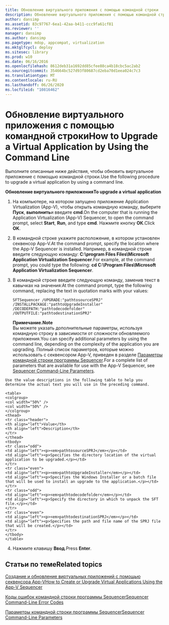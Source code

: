 ```yaml
---
title: Обновление виртуального приложения с помощью командной строки
description: Обновление виртуального приложения с помощью командной строки
author: dansimp
ms.assetid: 83c97767-6ea1-42aa-b411-ccc9fa61cf81
ms.reviewer: ''
manager: dansimp
ms.author: dansimp
ms.pagetype: mdop, appcompat, virtualization
ms.mktglfcycl: deploy
ms.sitesec: library
ms.prod: w10
ms.date: 06/16/2016
ms.openlocfilehash: 8612deb31a1692dd85cfee88ca4b18cbc5ac2ab2
ms.sourcegitcommit: 354664bc527d93f80687cd2eba70d1eea024c7c3
ms.translationtype: MT
ms.contentlocale: ru-RU
ms.lasthandoff: 06/26/2020
ms.locfileid: "10816462"
---
```

# <span data-ttu-id="41e40-103">Обновление виртуального приложения с помощью командной строки</span><span class="sxs-lookup"><span data-stu-id="41e40-103">How to Upgrade a Virtual Application by Using the Command Line</span></span>


<span data-ttu-id="41e40-104">Выполните описанные ниже действия, чтобы обновить виртуальное приложение с помощью командной строки.</span><span class="sxs-lookup"><span data-stu-id="41e40-104">Use the following procedure to upgrade a virtual application by using a command line.</span></span>

**<span data-ttu-id="41e40-105">Обновление виртуального приложения</span><span class="sxs-lookup"><span data-stu-id="41e40-105">To upgrade a virtual application</span></span>**

1.  <span data-ttu-id="41e40-106">На компьютере, на котором запущено приложение Application Virtualization (App-V), чтобы открыть командную команду, выберите **Пуск**, **выполнить**и введите **cmd**.</span><span class="sxs-lookup"><span data-stu-id="41e40-106">On the computer that is running the Application Virtualization (App-V) Sequencer, to open the command prompt, select **Start**, **Run**, and type **cmd**.</span></span> <span data-ttu-id="41e40-107">Нажмите кнопку **ОК**.</span><span class="sxs-lookup"><span data-stu-id="41e40-107">Click **OK**.</span></span>

2.  <span data-ttu-id="41e40-108">В командной строке укажите расположение, в котором установлен секвенсор App-V.</span><span class="sxs-lookup"><span data-stu-id="41e40-108">At the command prompt, specify the location where the App-V Sequencer is installed.</span></span> <span data-ttu-id="41e40-109">Например, в командной строке введите следующую команду: **C:\\program Files Files\\Microsoft Application Virtualization Sequencer**.</span><span class="sxs-lookup"><span data-stu-id="41e40-109">For example, at the command prompt, you could type the following: **cd C:\\Program Files\\Microsoft Application Virtualization Sequencer**.</span></span>

3.  <span data-ttu-id="41e40-110">В командной строке введите следующую команду, заменив текст в кавычках на значения:</span><span class="sxs-lookup"><span data-stu-id="41e40-110">At the command prompt, type the following command, replacing the text in quotation marks with your values:</span></span>

    `SFTSequencer /UPGRADE:"pathtosourceSPRJ" /INSTALLPACKAGE:"pathtoUpgradeInstaller" /DECODEPATH:"pathtodecodefolder" /OUTPUTFILE:"pathtodestinationSPRJ"`

    **<span data-ttu-id="41e40-111">Примечание.</span><span class="sxs-lookup"><span data-stu-id="41e40-111">Note</span></span>**  
    <span data-ttu-id="41e40-112">Вы можете указать дополнительные параметры, используя командную строку в зависимости от сложности обновляемого приложения.</span><span class="sxs-lookup"><span data-stu-id="41e40-112">You can specify additional parameters by using the command line, depending on the complexity of the application you are upgrading.</span></span> <span data-ttu-id="41e40-113">Полный список параметров, которые можно использовать с секвенсором App-V, приведен в разделе [Параметры командной строки программы Sequencer](sequencer-command-line-parameters.md).</span><span class="sxs-lookup"><span data-stu-id="41e40-113">For a complete list of parameters that are available for use with the App-V Sequencer, see [Sequencer Command-Line Parameters](sequencer-command-line-parameters.md).</span></span>



~~~
Use the value descriptions in the following table to help you determine the actual text you will use in the preceding command.

<table>
<colgroup>
<col width="50%" />
<col width="50%" />
</colgroup>
<thead>
<tr class="header">
<th align="left">Value</th>
<th align="left">Description</th>
</tr>
</thead>
<tbody>
<tr class="odd">
<td align="left"><p><em>pathtosourceSPRJ</em></p></td>
<td align="left"><p>Specifies the directory location of the virtual application to be upgraded.</p></td>
</tr>
<tr class="even">
<td align="left"><p><em>pathtoUpgradeInstaller</em></p></td>
<td align="left"><p>Specifies the Windows Installer or a batch file that will be used to install an upgrade to the application.</p></td>
</tr>
<tr class="odd">
<td align="left"><p><em>pathtodecodefolder</em></p></td>
<td align="left"><p>Specify the directory in which to unpack the SFT file.</p></td>
</tr>
<tr class="even">
<td align="left"><p><em>pathtodestinationSPRJ</em></p></td>
<td align="left"><p>Specifies the path and file name of the SPRJ file that will be created.</p></td>
</tr>
</tbody>
</table>
~~~



4. <span data-ttu-id="41e40-114">Нажмите клавишу **Ввод**.</span><span class="sxs-lookup"><span data-stu-id="41e40-114">Press **Enter**.</span></span>

## <span data-ttu-id="41e40-115">Статьи по теме</span><span class="sxs-lookup"><span data-stu-id="41e40-115">Related topics</span></span>


[<span data-ttu-id="41e40-116">Создание и обновление виртуальных приложений с помощью секвенсора App-V</span><span class="sxs-lookup"><span data-stu-id="41e40-116">How to Create or Upgrade Virtual Applications Using the App-V Sequencer</span></span>](how-to-create-or-upgrade-virtual-applications-using--the-app-v-sequencer.md)

[<span data-ttu-id="41e40-117">Коды ошибок командной строки программы Sequencer</span><span class="sxs-lookup"><span data-stu-id="41e40-117">Sequencer Command-Line Error Codes</span></span>](sequencer-command-line-error-codes.md)

[<span data-ttu-id="41e40-118">Параметры командной строки программы Sequencer</span><span class="sxs-lookup"><span data-stu-id="41e40-118">Sequencer Command-Line Parameters</span></span>](sequencer-command-line-parameters.md)









